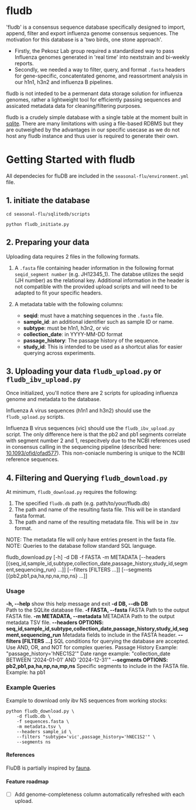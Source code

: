 # fludb

'fludb' is a consensus sequence database specifically designed to import, append, filter and export influenza genome consensus sequences. The motivation for this database is a 'two birds, one stone approach'.
- Firstly, the Pekosz Lab group required a standardized way to pass Influenza genomes generated in 'real time' into nextstrain and bi-weekly reports. 
- Secondly, we needed a way to filter, query, and format `.fasta` headers for gene-specific, concatentated genome, and reassortment analysis in our h1n1, h3n2 and influenza B pipelines.

fludb is not inteded to be a permenant data storage solution for influenza genomes, rather a lightweight tool for efficiently passing sequences and assicated metadata data for cleaning/filtering purposes. 

fludb is a crudely simple database with a single table at the moment built in [sqlite](https://www.sqlite.org/). There are many limitations with using a file-based RDBMS but they are outweighed by the advantages in our specific usecase as we do not host any fludb instance and thus user is required to generate their own.

# Getting Started with fludb

All dependecies for fluDB are included in the `seasonal-flu/environment.yml` file.

## 1. initiate the database

```shell
cd seasonal-flu/sqlitedb/scripts 

python fludb_initiate.py
```
## 2. Preparing your data
 
Uploading data requires 2 files in the following formats. 

1. A `.fasta` file containing header information in the following format `seqid_segment number` (e.g. JH12345_1). The databse utilizes the seqid (JH number) as the relational key. Additional information in the header is not compatible with the provided upload scripts and will need to be adapted to fit your specific headers. 

2. A metadata table with the following columns:
   - **seqid**: must have a matching sequences in the `.fasta` file.
   - **sample_id**: an additional identifier such as sample ID or name. 
   - **subtype**: must be h1n1, h3n2, or vic
   - **collection_date**: in YYYY-MM-DD format
   - **passage_history**: The passage history of the sequence. 
   - **study_id**: This is intended to be used as a shortcut alias for easier querying across experiments. 

## 3. Uploading your data `fludb_upload.py` or `fludb_ibv_upload.py`

Once initialized, you'll notice there are 2 scripts for uploading influenza genome and metadata to the database.

Influenza A virus sequences (h1n1 and h3n2) should use the `fludb_upload.py` scripts. 

Influenza B virus sequences (vic) should use the `fludb_ibv_upload.py` script. The only difference here is that the pb2 and pb1 segments correlate with segment number 2 and 1, respecitvely due to the NCBI references used in consensus calling in the sequencing pipeline (described here: [10.1093/ofid/ofad577](https://academic.oup.com/ofid/article/10/12/ofad577/7424824?login=false)). This non-coniacle numbering is unique to the NCBI reference sequences.



## 4. Filtering and Querying `fludb_download.py` 

At minimum, `fludb_download.py` requires the following:

1. The specified `fludb.db` path (e.g. path/to/your/fludb.db)
2. The path and name of the resulting fasta file. This will be in standard fasta format.
3. The path and name of the resulting metadata file. This will be in .tsv format. 

NOTE: The metadata file will only have entries present in the fasta file.
NOTE: Queries to the database follow standard SQL language. 

fludb_download.py [-h] -d DB -f FASTA -m METADATA [--headers [{seq_id,sample_id,subtype,collection_date,passage_history,study_id,segment,sequencing_run} ...]] [--filters [FILTERS ...]]
                         [--segments [{pb2,pb1,pa,ha,np,na,mp,ns} ...]]

### Usage

**-h, --help**
    show this help message and exit
**-d DB, --db DB**        
    Path to the SQLite database file.
**-f FASTA, --fasta** 
    FASTA Path to the output FASTA file.
**-m METADATA, --metadata** 
    METADATA Path to the output metadata TSV file.
**--headers OPTIONS: seq_id,sample_id,subtype,collection_date,passage_history,study_id,segment,sequencing_run**
    Metadata fields to include in the FASTA header.
**--filters [FILTERS ...]**
    SQL conditions for querying the database are accepted. 
    Use AND, OR, and NOT for complex queries. 
        Passage History Example: "passage_history='hNEC1S2'" 
        Date range example: "collection_date BETWEEN '2024-01-01' AND '2024-12-31'"
**--segments OPTIONS: pb2,pb1,pa,ha,np,na,mp,ns**
    Specific segments to include in the FASTA file. 
    Example: ha pb1

### Example Queries

Example to download only ibv NS sequences from working stocks: 

```shell
python fludb_download.py \
    -d fludb.db \
    -f sequences.fasta \
    -m metadata.tsv \
    --headers sample_id \
    --filters "subtype='vic',passage_history='hNEC1S2'" \
    --segments ns
```

#### References

FluDB is partially inspired by [fauna](https://github.com/nextstrain/fauna). 

#### Feature roadmap 

- [ ] Add genome-completeness column automatically refreshed with each upload.
